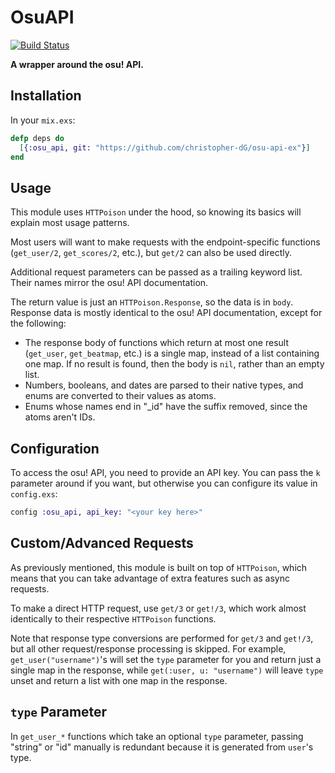 # OsuAPI

[![Build Status](https://travis-ci.com/christopher-dG/osu-api-ex.svg?branch=master)](https://travis-ci.com/christopher-dG/osu-api-ex)

**A wrapper around the osu! API.**

## Installation

In your `mix.exs`:

```elixir
defp deps do
  [{:osu_api, git: "https://github.com/christopher-dG/osu-api-ex"}]
end
```

## Usage

This module uses `HTTPoison` under the hood, so knowing its basics
will explain most usage patterns.

Most users will want to make requests with the endpoint-specific functions
(`get_user/2`, `get_scores/2`, etc.), but `get/2` can also be used directly.

Additional request parameters can be passed as a trailing keyword list.
Their names mirror the osu! API documentation.

The return value is just an `HTTPoison.Response`, so the data is in `body`.
Response data is mostly identical to the osu! API documentation, except for
the following:

* The response body of functions which return at most one result (`get_user`,
  `get_beatmap`, etc.) is a single map, instead of a list containing one map.
  If no result is found, then the body is `nil`, rather than an empty list.
* Numbers, booleans, and dates are parsed to their native types, and enums
  are converted to their values as atoms.
* Enums whose names end in "_id" have the suffix removed, since the atoms aren't IDs.


## Configuration

To access the osu! API, you need to provide an API key.
You can pass the `k` parameter around if you want,
but otherwise you can configure its value in `config.exs`:

```elixir
config :osu_api, api_key: "<your key here>"
```

## Custom/Advanced Requests

As previously mentioned, this module is built on top of `HTTPoison`, which
means that you can take advantage of extra features such as async requests.

To make a direct HTTP request, use `get/3` or `get!/3`, which work almost
identically to their respective `HTTPoison` functions.

Note that response type conversions are performed for `get/3` and `get!/3`, but
all other request/response processing is skipped.
For example, `get_user("username")`'s will set the `type` parameter for you
and return just a single map in the response, while `get(:user, u: "username")`
will leave `type` unset and return a list with one map in the response.

## `type` Parameter

In `get_user_*` functions which take an optional `type` parameter, passing
"string" or "id" manually is redundant because it is generated from `user`'s type.
